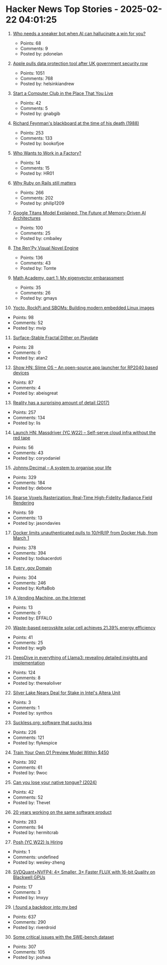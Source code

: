 # Hacker News Top Stories - 2025-02-22 04:01:25

1. [Who needs a sneaker bot when AI can hallucinate a win for you?](https://www.eql.com/media/sneaker-bot-ai-error)
   - Points: 68
   - Comments: 9
   - Posted by: pdonelan

2. [Apple pulls data protection tool after UK government security row](https://www.bbc.com/news/articles/cgj54eq4vejo)
   - Points: 1051
   - Comments: 768
   - Posted by: helsinkiandrew

3. [Start a Computer Club in the Place That You Live](https://startacomputer.club/)
   - Points: 42
   - Comments: 5
   - Posted by: gnabgib

4. [Richard Feynman's blackboard at the time of his death (1988)](https://digital.archives.caltech.edu/collections/Images/1.10-29/)
   - Points: 253
   - Comments: 133
   - Posted by: bookofjoe

5. [Who Wants to Work in a Factory?](https://arenamag.com/2025/02/11/who-wants-to-work-in-a-factory/)
   - Points: 14
   - Comments: 15
   - Posted by: HR01

6. [Why Ruby on Rails still matters](https://www.contraption.co/rails-versus-nextjs/)
   - Points: 266
   - Comments: 202
   - Posted by: philip1209

7. [Google Titans Model Explained: The Future of Memory-Driven AI Architectures](https://medium.com/@sahin.samia/google-titans-model-explained-the-future-of-memory-driven-ai-architectures-109ed6b4a7d8)
   - Points: 100
   - Comments: 25
   - Posted by: cmbailey

8. [The Ren'Py Visual Novel Engine](https://www.renpy.org/)
   - Points: 136
   - Comments: 43
   - Posted by: Tomte

9. [Math Academy, part 1: My eigenvector embarassment](https://frankhecker.com/2025/02/08/math-academy-part-1/)
   - Points: 35
   - Comments: 26
   - Posted by: gmays

10. [Yocto, RockPi and SBOMs: Building modern embedded Linux images](https://vpetersson.com/2025/02/21/yocto-rockpi-and-sboms.html)
   - Points: 98
   - Comments: 52
   - Posted by: mvip

11. [Surface-Stable Fractal Dither on Playdate](https://aras-p.info/blog/2025/02/09/Surface-Stable-Fractal-Dither-on-Playdate/)
   - Points: 28
   - Comments: 0
   - Posted by: atan2

12. [Show HN: Slime OS – An open-source app launcher for RP2040 based devices](https://github.com/abeisgoat/slime_os)
   - Points: 87
   - Comments: 4
   - Posted by: abeisgreat

13. [Reality has a surprising amount of detail (2017)](http://johnsalvatier.org/blog/2017/reality-has-a-surprising-amount-of-detail)
   - Points: 257
   - Comments: 134
   - Posted by: lis

14. [Launch HN: Massdriver (YC W22) – Self-serve cloud infra without the red tape](undefined)
   - Points: 56
   - Comments: 43
   - Posted by: coryodaniel

15. [Johnny.Decimal – A system to organise your life](https://johnnydecimal.com)
   - Points: 329
   - Comments: 184
   - Posted by: debone

16. [Sparse Voxels Rasterization: Real-Time High-Fidelity Radiance Field Rendering](https://svraster.github.io/)
   - Points: 59
   - Comments: 13
   - Posted by: jasondavies

17. [Docker limits unauthenticated pulls to 10/HR/IP from Docker Hub, from March 1](https://docs.docker.com/docker-hub/usage/)
   - Points: 378
   - Comments: 394
   - Posted by: todsacerdoti

18. [Every .gov Domain](https://flatgithub.com/cisagov/dotgov-data/blob/main/?filename=current-full.csv&sha=7dc7d24fba91f571692112d92b6a8fbe7aecbba2)
   - Points: 304
   - Comments: 246
   - Posted by: KoftaBob

19. [A Vending Machine, on the Internet](https://threekindwords.com/blog/vending-machine-on-the-internet/)
   - Points: 13
   - Comments: 0
   - Posted by: EFFALO

20. [Waste-based perovskite solar cell achieves 21.39% energy efficiency](https://techxplore.com/news/2025-02-based-perovskite-solar-cell-energy.html)
   - Points: 41
   - Comments: 25
   - Posted by: wglb

21. [DeepDive in everything of Llama3: revealing detailed insights and implementation](https://github.com/therealoliver/Deepdive-llama3-from-scratch)
   - Points: 124
   - Comments: 8
   - Posted by: therealoliver

22. [Silver Lake Nears Deal for Stake in Intel's Altera Unit](https://www.bloomberg.com/news/articles/2025-02-18/silver-lake-is-near-deal-for-stake-in-intel-s-altera-unit)
   - Points: 3
   - Comments: 1
   - Posted by: synthos

23. [Suckless.org: software that sucks less](https://suckless.org/)
   - Points: 226
   - Comments: 121
   - Posted by: flykespice

24. [Train Your Own O1 Preview Model Within $450](https://sky.cs.berkeley.edu/project/sky-t1/)
   - Points: 392
   - Comments: 61
   - Posted by: 9woc

25. [Can you lose your native tongue? (2024)](https://www.nytimes.com/2024/05/14/magazine/native-language-loss.html)
   - Points: 42
   - Comments: 52
   - Posted by: Thevet

26. [20 years working on the same software product](https://successfulsoftware.net/2025/02/21/20-years-working-on-the-same-software-product/)
   - Points: 283
   - Comments: 94
   - Posted by: hermitcrab

27. [Posh (YC W22) Is Hiring](https://www.ycombinator.com/companies/posh/jobs/XeXjwIu-energy-analysis-modeling-engineer)
   - Points: 1
   - Comments: undefined
   - Posted by: wesley-zheng

28. [SVDQuant+NVFP4: 4× Smaller, 3× Faster FLUX with 16-bit Quality on Blackwell GPUs](https://hanlab.mit.edu/blog/svdquant-nvfp4)
   - Points: 17
   - Comments: 3
   - Posted by: lmxyy

29. [I found a backdoor into my bed](https://trufflesecurity.com/blog/removing-jeff-bezos-from-my-bed)
   - Points: 637
   - Comments: 290
   - Posted by: riverdroid

30. [Some critical issues with the SWE-bench dataset](https://arxiv.org/abs/2410.06992)
   - Points: 307
   - Comments: 105
   - Posted by: joshwa

